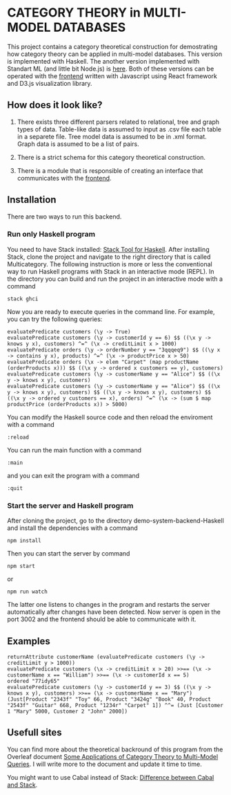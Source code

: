 # CATEGORY THEORY in MULTI-MODEL DATABASES

This project contains a category theoretical construction for demostrating how category theory can be applied in multi-model databases. This version is implemented with Haskell. The another version implemented with Standart ML (and little bit Node.js) is [here](https://github.com/valterUo/demo-system-backend). Both of these versions can be operated with the [frontend](https://github.com/valterUo/demo-system-frontend) written with Javascript using React framework and D3.js visualization library.

## How does it look like?

1. There exists three different parsers related to relational, tree and graph types of data. Table-like data is assumed to input as .csv file each table in a separete file. Tree model data is assumed to be in .xml format. Graph data is assumed to be a list of pairs.

2. There is a strict schema for this category theoretical construction.

3. There is a module that is responsible of creating an interface that communicates with the [frontend](https://github.com/valterUo/demo-system-frontend).

## Installation

There are two ways to run this backend.

### Run only Haskell program

You need to have Stack installed: [Stack Tool for Haskell](https://docs.haskellstack.org/en/stable/README/). After installing Stack, clone the project and navigate to the right directory that is called Multicategory. The following instruction is more or less the conventional way to run Haskell programs with Stack in an interactive mode (REPL). In the directory you can build and run the project in an interactive mode with a command 

```
stack ghci
```
Now you are ready to execute queries in the command line. For example, you can try the following queries:

```
evaluatePredicate customers (\y -> True)
evaluatePredicate customers (\y -> customerId y == 6) $$ ((\x y -> knows y x), customers) ^=^ (\x -> creditLimit x > 1000)
evaluatePredicate orders (\y -> orderNumber y == "3qqqeq9") $$ ((\y x -> contains y x), products) ^=^ (\x -> productPrice x > 50)
evaluatePredicate orders (\x -> elem "Carpet" (map productName (orderProducts x))) $$ ((\x y -> ordered x customers == y), customers)
evaluatePredicate customers (\y -> customerName y == "Alice") $$ ((\x y -> knows x y), customers)
evaluatePredicate customers (\y -> customerName y == "Alice") $$ ((\x y -> knows x y), customers) $$ ((\x y -> knows x y), customers) $$ ((\x y -> ordered y customers == x), orders) ^=^ (\x -> (sum $ map productPrice (orderProducts x)) > 5000)
```
You can modify the Haskell source code and then reload the enviroment with a command

```
:reload
```

You can run the main function with a command 
```
:main
```
and you can exit the program with a command

```
:quit
```

### Start the server and Haskell program

After cloning the project, go to the directory demo-system-backend-Haskell and install the dependencies with a command

```
npm install
```

Then you can start the server by command
```
npm start
```
or
```
npm run watch
```
The latter one listens to changes in the program and restarts the server automatically after changes have been detected. Now server is open in the port 3002 and the frontend should be able to communicate with it.

## Examples

```
returnAttribute customerName (evaluatePredicate customers (\y -> creditLimit y > 1000))
evaluatePredicate customers (\x -> creditLimit x > 20) >>== (\x -> customerName x == "William") >>== (\x -> customerId x == 5)
ordered "77idy65"
evaluatePredicate customers (\y -> customerId y == 3) $$ ((\x y -> knows x y), customers) >>== (\x -> customerName x == "Mary")
(Just[Product "2343f" "Toy" 66, Product "3424g" "Book" 40, Product "2543f" "Guitar" 668, Product "1234r" "Carpet" 1]) ^^= (Just [Customer 1 "Mary" 5000, Customer 2 "John" 2000])
```

## Usefull sites

You can find more about the theoretical backround of this program from the Overleaf document [Some Applications of Category Theory to Multi-Model Queries](https://www.overleaf.com/read/kqvkvrhcnmxv). I will write more to the document and update it time to time.

You might want to use Cabal instead of Stack: [Difference between Cabal and Stack](https://stackoverflow.com/questions/30913145/what-is-the-difference-between-cabal-and-stack).
